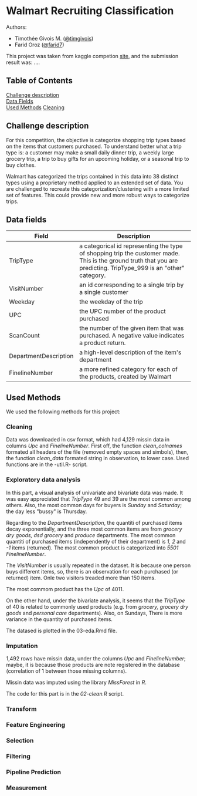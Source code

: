 
# Walmart Recruiting Classification

Authors:

 - Timothée Givois M. ([@timgivois](https://github.com/timgivois))
 - Farid Oroz ([@farid7](https://github.com/farid7))


This project was taken from kaggle competion [site](https://www.kaggle.com/c/walmart-recruiting-trip-type-classification),  and the submission result was: ....

## Table of Contents  
[Challenge description](#challenge-description)  
[Data Fields](#data-fields)  
[Used Methods](#used-methods)
[Cleaning](#cleaning)

## Challenge description
For this competition, the objective is categorize shopping trip types based on the items that customers purchased. To understand better what a trip type is: a customer may make a small daily dinner trip, a weekly large grocery trip, a trip to buy gifts for an upcoming holiday, or a seasonal trip to buy clothes.

Walmart has categorized the trips contained in this data into 38 distinct types using a proprietary method applied to an extended set of data. You are challenged to recreate this categorization/clustering with a more limited set of features. This could provide new and more robust ways to categorize trips.

## Data fields

Field | Description
--- | ---
TripType| a categorical id representing the type of shopping trip the customer made. This is the ground truth that you are predicting. TripType_999 is an "other" category.
VisitNumber | an id corresponding to a single trip by a single customer
Weekday | the weekday of the trip
UPC |  the UPC number of the product purchased
ScanCount |  the number of the given item that was purchased. A negative value indicates a product return.
DepartmentDescription |  a high-level description of the item's department
FinelineNumber | a more refined category for each of the products, created by Walmart

## Used Methods
We used the following methods for this project:

### Cleaning
Data was downloaded in csv format, which had 4,129 missin data in columns _Upc_ and _FinelineNumber_.
First off, the function *clean_colnames* formated all headers of the file (removed empty spaces and simbols),
then, the function *clean_data* formated string in observation, to lower case. 
   Used functions are in the -util.R- script.
### Exploratory data analysis
In this part, a visual analysis of univariate and bivariate data was made. It was easy appreciated that
_TripType_ 49 and 39 are the most common among others. Also, the most common days for buyers is 
_Sunday_ and _Saturday_; the day less "bussy" is Thursday.

Regarding to the _DepartmentDescription_, the quantiti of purchased items decay exponentially, and the three 
most common items are from _grocery dry  goods, dsd grocery_ and _produce_ departments. The most common 
quantiti of purchased items (independently of their department) is _1, 2_ and _-1_ items (returned). The most 
common product is categorized into _5501_ _FinelineNumber_.

The _VisitNumber_ is usually repeated in the dataset. It is because one person buys different items, so, 
there is an observation for each purchased (or returned) item. Onle two visitors treaded more than 150 items.

The most commom product has the _Upc_ of 4011. 

On the other hand, under the bivariate analysis, it seems that the _TripType_ of 40 is related to commonly
used products (e.g. from _grocery, grocery dry goods_ and _personal care_ departments). Also, on Sundays,
There is more variance in the quantity of purchased items.

The datased is plotted in the 03-eda.Rmd file. 

### Imputation
1,492 rows have missin data, under the columns _Upc_ and _FinelineNumber_; maybe, it is because those 
products are note registered in the database (correlation of 1 between those missing columns). 

Missin data was imputed using the library *MissForest* in *R*.

The code for this part is in the *02-clean.R* script.

### Transform
### Feature Engineering
### Selection
### Filtering
### Pipeline Prediction
### Measurement
